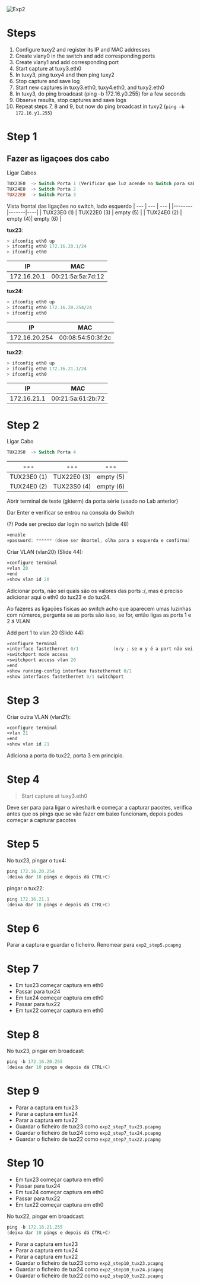 ![Exp2](./imgs/exp2.png)

# Steps
1. Configure tuxy2 and register its IP and MAC addresses
2. Create vlany0 in the switch and add corresponding ports
3. Create vlany1 and add corresponding port
4. Start capture at tuxy3.eth0
5. In tuxy3, ping tuxy4 and then ping tuxy2
6. Stop capture and save log
7. Start new captures in tuxy3.eth0, tuxy4.eth0, and tuxy2.eth0
8. In tuxy3, do ping broadcast (ping –b 172.16.y0.255) for a few seconds
9. Observe results, stop captures and save logs
10. Repeat steps  7, 8 and 9, but now do ping broadcast in tuxy2 (`ping –b 172.16.y1.255`)

# Step 1
## Fazer as ligaçoes dos cabo

Ligar Cabos
```powershell
TUX23E0  -> Switch Porta 1 (Verificar que luz acende no Switch para saber porta)
TUX24E0  -> Switch Porta 2
TUX22E0  -> Switch Porta 3
```
Vista frontal das ligações no switch, lado esquerdo
| --- | --- | --- |
|--------|-------|----|
| TUX23E0 (1) | TUX22E0 (3) | empty (5) |
| TUX24E0 (2) | empty (4)| empty (6) |

**tux23**:
```powershell
> ifconfig eth0 up
> ifconfig eth0 172.16.20.1/24
> ifconfig eth0 
```
| IP | MAC |
|--------|-------|
| 172.16.20.1  | 00:21:5a:5a:7d:12 |


**tux24**:
```powershell
> ifconfig eth0 up
> ifconfig eth0 172.16.20.254/24
> ifconfig eth0 
```
| IP | MAC |
|--------|-------|
| 172.16.20.254  | 00:08:54:50:3f:2c |

**tux22**:
```powershell
> ifconfig eth0 up
> ifconfig eth0 172.16.21.1/24
> ifconfig eth0 
```
| IP | MAC |
|--------|-------|
| 172.16.21.1  | 00:21:5a:61:2b:72 |

# Step 2
Ligar Cabo 
```powershell
TUX23S0  -> Switch Porta 4
```
| --- | --- | --- |
|--------|-------|----|
| TUX23E0 (1) | TUX22E0 (3) | empty (5) |
| TUX24E0 (2) | TUX23S0 (4) | empty (6) |

Abrir terminal de teste (gkterm) da porta série (usado no Lab anterior)

Dar Enter e verificar se entrou na consola do Switch

(?) Pode ser preciso dar login no switch (slide 48)
```powershell
»enable
»password: ****** (deve ser 8nortel, olha para a esquerda e confirma)
```

Criar VLAN (vlan20) (Slide 44):
```powershell
»configure terminal
»vlan 20
»end
»show vlan id 20
```

Adicionar ports, não sei quais são os valores das ports :/,  mas é preciso adicionar aqui o eth0 do tux23 e do tux24.

Ao fazeres as ligações fisicas ao switch acho que aparecem umas luzinhas com números, pergunta se as ports são isso, se for, então ligas as ports 1 e 2 á VLAN

Add port 1 to vlan 20 (Slide 44):
```powershell
»configure terminal
»interface fastethernet 0/1             (x/y ; se o y é a port não sei o que é o x, pergunta aí, maybe 0 de eth0?)
»switchport mode access
»switchport access vlan 20
»end
»show running-config interface fastethernet 0/1
»show interfaces fastethernet 0/1 switchport
```

# Step 3

Criar outra VLAN (vlan21):
```powershell
»configure terminal
»vlan 21
»end
»show vlan id 21
```
Adiciona a porta do tux22, porta 3 em principio.

# Step 4

> Start capture at tuxy3.eth0

Deve ser para para ligar o wireshark e começar a capturar pacotes, verifica antes que os pings que se vão fazer em baixo funcionam, depois podes começar a capturar pacotes

# Step 5

No tux23, pingar o tux4:
```powershell
ping 172.16.20.254
(deixa dar 10 pings e depois dá CTRL+C)
```
pingar o tux22:
```powershell
ping 172.16.21.1
(deixa dar 10 pings e depois dá CTRL+C)
```

# Step 6

Parar a captura e guardar o ficheiro. Renomear para `exp2_step5.pcapng`

# Step 7

- Em tux23 começar captura em eth0
- Passar para tux24
- Em tux24 começar captura em eth0
- Passar para tux22
- Em tux22 começar captura em eth0
  
# Step 8

No tux23, pingar em broadcast:
```powershell
ping -b 172.16.20.255
(deixa dar 10 pings e depois dá CTRL+C)
```

# Step 9

- Parar a captura em tux23
- Parar a captura em tux24
- Parar a captura em tux22
- Guardar o ficheiro de tux23 como `exp2_step7_tux23.pcapng`
- Guardar o ficheiro de tux24 como `exp2_step7_tux24.pcapng`
- Guardar o ficheiro de tux22 como `exp2_step7_tux22.pcapng`

# Step 10

- Em tux23 começar captura em eth0
- Passar para tux24
- Em tux24 começar captura em eth0
- Passar para tux22
- Em tux22 começar captura em eth0

No tux22, pingar em broadcast:
```powershell
ping -b 172.16.21.255
(deixa dar 10 pings e depois dá CTRL+C)
```

- Parar a captura em tux23
- Parar a captura em tux24
- Parar a captura em tux22
- Guardar o ficheiro de tux23 como `exp2_step10_tux23.pcapng`
- Guardar o ficheiro de tux24 como `exp2_step10_tux24.pcapng`
- Guardar o ficheiro de tux22 como `exp2_step10_tux22.pcapng`